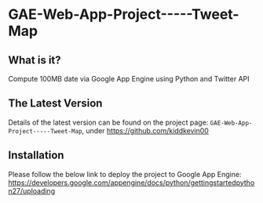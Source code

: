 GAE-Web-App-Project-----Tweet-Map
=================================

What is it?
-----------

Compute 100MB date via Google App Engine using Python and Twitter API
   

The Latest Version
------------------

Details of the latest version can be found on the project page:
```GAE-Web-App-Project-----Tweet-Map```, under https://github.com/kiddkevin00
   

Installation
------------

Please follow the below link to deploy the project to Google App Engine:
https://developers.google.com/appengine/docs/python/gettingstartedpython27/uploading
 

  

